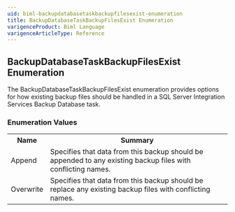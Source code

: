 ```yaml
---
uid: biml-backupdatabasetaskbackupfilesexist-enumeration
title: BackupDatabaseTaskBackupFilesExist Enumeration
varigenceProduct: Biml Language
varigenceArticleType: Reference
---
```


## BackupDatabaseTaskBackupFilesExist Enumeration<div class="LanguageSummary"><div class ="SummaryItem">The BackupDatabaseTaskBackupFilesExist enumeration provides options for how existing backup files should be handled in a SQL Server Integration Services Backup Database task.</div></div><div class="EnumValueGroup">### Enumeration Values<table id="EnumValue" class="MemberList"><tbody><tr><th class="MemberNameColumnHeader">Name</th><th class="MemberSummaryColumnHeader">Summary</th></tr><tr class="cd0"><td class="MemberName">Append</td><td class="MemberSummary"><div class ="SummaryItem">Specifies that data from this backup should be appended to any existing backup files with conflicting names.</div></td></tr><tr class="cd1"><td class="MemberName">Overwrite</td><td class="MemberSummary"><div class ="SummaryItem">Specifies that data from this backup should be replace any existing backup files with conflicting names.</div></td></tr></tbody></table></div>